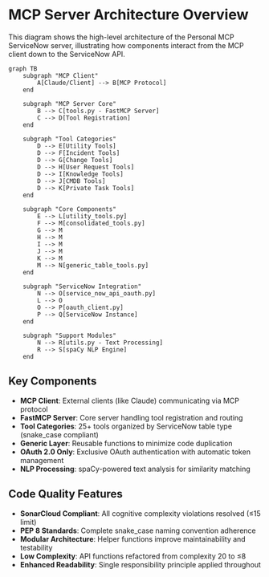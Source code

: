 # MCP Server Architecture Overview

This diagram shows the high-level architecture of the Personal MCP ServiceNow server, illustrating how components interact from the MCP client down to the ServiceNow API.

```mermaid
graph TB
    subgraph "MCP Client"
        A[Claude/Client] --> B[MCP Protocol]
    end
    
    subgraph "MCP Server Core"
        B --> C[tools.py - FastMCP Server]
        C --> D[Tool Registration]
    end
    
    subgraph "Tool Categories"
        D --> E[Utility Tools]
        D --> F[Incident Tools]
        D --> G[Change Tools]
        D --> H[User Request Tools]
        D --> I[Knowledge Tools]
        D --> J[CMDB Tools]
        D --> K[Private Task Tools]
    end
    
    subgraph "Core Components"
        E --> L[utility_tools.py]
        F --> M[consolidated_tools.py]
        G --> M
        H --> M
        I --> M
        J --> M
        K --> M
        M --> N[generic_table_tools.py]
    end
    
    subgraph "ServiceNow Integration"
        N --> O[service_now_api_oauth.py]
        L --> O
        O --> P[oauth_client.py]
        P --> Q[ServiceNow Instance]
    end
    
    subgraph "Support Modules"
        N --> R[utils.py - Text Processing]
        R --> S[spaCy NLP Engine]
    end
```

## Key Components

- **MCP Client**: External clients (like Claude) communicating via MCP protocol
- **FastMCP Server**: Core server handling tool registration and routing
- **Tool Categories**: 25+ tools organized by ServiceNow table type (snake_case compliant)
- **Generic Layer**: Reusable functions to minimize code duplication
- **OAuth 2.0 Only**: Exclusive OAuth authentication with automatic token management
- **NLP Processing**: spaCy-powered text analysis for similarity matching

## Code Quality Features

- **SonarCloud Compliant**: All cognitive complexity violations resolved (≤15 limit)
- **PEP 8 Standards**: Complete snake_case naming convention adherence
- **Modular Architecture**: Helper functions improve maintainability and testability
- **Low Complexity**: API functions refactored from complexity 20 to ≤8
- **Enhanced Readability**: Single responsibility principle applied throughout